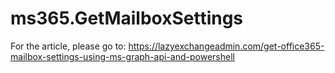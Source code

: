 # ms365.GetMailboxSettings
 For the article, please go to:
https://lazyexchangeadmin.com/get-office365-mailbox-settings-using-ms-graph-api-and-powershell